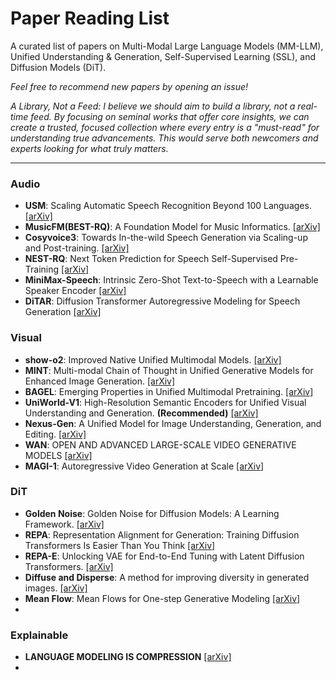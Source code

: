 # **Paper Reading List**

A curated list of papers on Multi-Modal Large Language Models (MM-LLM), Unified Understanding & Generation, Self-Supervised Learning (SSL), and Diffusion Models (DiT).

*Feel free to recommend new papers by opening an issue!*

*A Library, Not a Feed: I believe we should aim to build a library, not a real-time feed. By focusing on seminal works that offer core insights, we can create a trusted, focused collection where every entry is a "must-read" for understanding true advancements. This would serve both newcomers and experts looking for what truly matters.*

---

### Audio

-   **USM**: Scaling Automatic Speech Recognition Beyond 100 Languages.
    [[arXiv]](https://arxiv.org/pdf/2303.01037)
-   **MusicFM(BEST-RQ)**: A Foundation Model for Music Informatics.
    [[arXiv]](https://arxiv.org/abs/2311.03318)
-   **Cosyvoice3**: Towards In-the-wild Speech Generation via Scaling-up and Post-training.
    [[arXiv]](https://arxiv.org/abs/2505.17589)
-   **NEST-RQ**: Next Token Prediction for Speech Self-Supervised Pre-Training
    [[arXiv]](https://arxiv.org/abs/2409.08680)
-   **MiniMax-Speech**: Intrinsic Zero-Shot Text-to-Speech with a Learnable Speaker Encoder
    [[arXiv]](https://arxiv.org/pdf/2505.07916)
-   **DiTAR**: Diffusion Transformer Autoregressive Modeling for Speech Generation
    [[arXiv]](https://arxiv.org/pdf/2502.03930)

### Visual

-   **show-o2**: Improved Native Unified Multimodal Models.
    [[arXiv]](https://arxiv.org/abs/2506.15564)
-   **MINT**: Multi-modal Chain of Thought in Unified Generative Models for Enhanced Image Generation.
    [[arXiv]](https://arxiv.org/pdf/2503.01298)
-   **BAGEL**: Emerging Properties in Unified Multimodal Pretraining.
    [[arXiv]](https://arxiv.org/abs/2505.14683)
-   **UniWorld-V1**: High-Resolution Semantic Encoders for Unified Visual Understanding and Generation. **(Recommended)**
    [[arXiv]](https://arxiv.org/pdf/2506.03147)
-   **Nexus-Gen**: A Unified Model for Image Understanding, Generation, and Editing.
    [[arXiv]](https://arxiv.org/abs/2504.21356)
-   **WAN**:  OPEN AND ADVANCED LARGE-SCALE VIDEO GENERATIVE MODELS
    [[arXiv]](https://arxiv.org/pdf/2503.20314)
-   **MAGI-1**: Autoregressive Video Generation at Scale
    [[arXiv]](https://arxiv.org/pdf/2505.13211)


### DiT

-   **Golden Noise**: Golden Noise for Diffusion Models: A Learning Framework.
    [[arXiv]](https://arxiv.org/pdf/2411.09502)
-   **REPA**: Representation Alignment for Generation: Training Diffusion Transformers Is Easier Than You Think
    [[arXiv]](https://arxiv.org/pdf/2410.06940)
-   **REPA-E**: Unlocking VAE for End-to-End Tuning with Latent Diffusion Transformers.
    [[arXiv]](https://arxiv.org/abs/2504.10483)
-   **Diffuse and Disperse**: A method for improving diversity in generated images.
    [[arXiv]](https://arxiv.org/abs/2506.09027)
-   **Mean Flow**: Mean Flows for One-step Generative Modeling
    [[arXiv]](https://arxiv.org/pdf/2505.13447v1)
-   

### Explainable
-   **LANGUAGE MODELING IS COMPRESSION**
    [[arXiv]](https://arxiv.org/pdf/2309.10668)
-   
